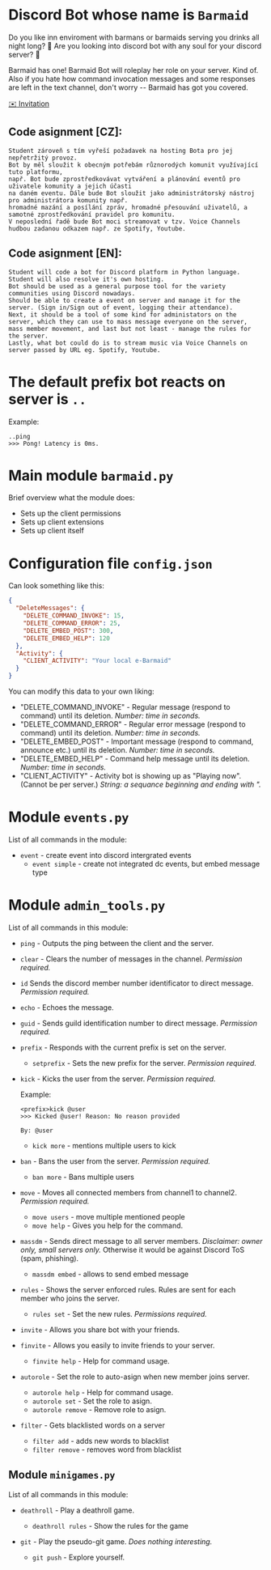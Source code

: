 # Discord Bot whose name is `Barmaid`
Do you like inn enviroment with barmans or barmaids serving you drinks all night long? :beer:
Are you looking into discord bot with any soul for your discord server? :ghost:

Barmaid has one! Barmaid Bot will roleplay her role on your server. Kind of.
Also if you hate how command invocation messages and some responses are left in the text channel, don't worry -- Barmaid has got you covered.

[:envelope: Invitation](https://discord.com/oauth2/authorize?client_id=821538075078557707&permissions=8&scope=bot%20applications.commands)

## Code asignment [CZ]:
```Student napíše Bota pro komunikační platformu Discord, v programovacím jazyce Python.
Student zároveň s tím vyřeší požadavek na hosting Bota pro jej nepřetržitý provoz.
Bot by měl sloužit k obecným potřebám různorodých komunit využívající tuto platformu, 
např. Bot bude zprostředkovávat vytváření a plánování eventů pro uživatele komunity a jejich účasti 
na daném eventu. Dále bude Bot sloužit jako administrátorský nástroj pro administrátora komunity např. 
hromadné mazání a posílání zpráv, hromadné přesouvání uživatelů, a samotné zprostředkování pravidel pro komunitu.
V neposlední řadě bude Bot moci streamovat v tzv. Voice Channels hudbou zadanou odkazem např. ze Spotify, Youtube.
```

## Code asignment [EN]:
```
Student will code a bot for Discord platform in Python language. Student will also resolve it's own hosting.
Bot should be used as a general purpose tool for the variety communities using Discord nowadays.
Should be able to create a event on server and manage it for the server. (Sign in/Sign out of event, logging their attendance).
Next, it should be a tool of some kind for administators on the server, which they can use to mass message everyone on the server, mass member movement, and last but not least - manage the rules for the server.
Lastly, what bot could do is to stream music via Voice Channels on server passed by URL eg. Spotify, Youtube.
```
# The default prefix bot reacts on server is `..`

Example:
```
..ping
>>> Pong! Latency is 0ms.
```
# Main module `barmaid.py`
Brief overview what the module does:
- Sets up the client permissions
- Sets up client extensions
- Sets up client itself

# Configuration file `config.json`
Can look something like this:
```json
{
  "DeleteMessages": {
    "DELETE_COMMAND_INVOKE": 15,
    "DELETE_COMMAND_ERROR": 25,
    "DELETE_EMBED_POST": 300,
    "DELETE_EMBED_HELP": 120
  },
  "Activity": {
    "CLIENT_ACTIVITY": "Your local e-Barmaid"
  }
}
```
You can modify this data to your own liking:
- "DELETE_COMMAND_INVOKE" - Regular message (respond to command) until its deletion. *Number: time in seconds.*
- "DELETE_COMMAND_ERROR" - Regular error message (respond to command) until its deletion. *Number: time in seconds.*
- "DELETE_EMBED_POST" - Important message (respond to command, announce etc.) until its deletion. *Number: time in seconds.*
- "DELETE_EMBED_HELP" - Command help message until its deletion. *Number: time in seconds.*
- "CLIENT_ACTIVITY" - Activity bot is showing up as "Playing now". (Cannot be per server.) *String: a sequance beginning and ending with ".*

# Module `events.py`

List of all commands in the module:

- `event` - create event into discord intergrated events
  - `event simple` - create not integrated dc events, but embed message type

# Module `admin_tools.py`
List of all commands in this module:

- `ping` - Outputs the ping between the client and the server.
- `clear` - Clears the number of messages in the channel. *Permission required.*
- `id` Sends the discord member number identificator to direct message. *Permission required.*
- `echo` - Echoes the message.
- `guid` - Sends guild identification number to direct message. *Permission required.*
- `prefix` - Responds with the current prefix is set on the server.

  - `setprefix` - Sets the new prefix for the server. *Permission required.*
- `kick` - Kicks the user from the server. *Permission required.*

  Example:
  ```
  <prefix>kick @user
  >>> Kicked @user! Reason: No reason provided 

  By: @user
  ```
  - `kick more` - mentions multiple users to kick
- `ban` - Bans the user from the server. *Permission required.*
  - `ban more` - Bans multiple users
- `move` - Moves all connected members from channel1 to channel2. *Permission required.*
  - `move users` - move multiple mentioned people
  - `move help` - Gives you help for the command.
- `massdm` - Sends direct message to all server members. *Disclaimer: owner only, small servers only.* Otherwise it would be against Discord ToS (spam, phishing).
  - `massdm embed` - allows to send embed message
- `rules` - Shows the server enforced rules. Rules are sent for each member who joins the server.
  - `rules set` - Set the new rules. *Permissions required.*
- `invite` - Allows you share bot with your friends.
- `finvite` - Allows you easily to invite friends to your server.
  - `finvite help` - Help for command usage.
- `autorole` - Set the role to auto-asign when new member joins server.
  - `autorole help` - Help for command usage.
  - `autorole set` - Set the role to asign.
  - `autorole remove` - Remove role to asign.
- `filter` - Gets blacklisted words on a server
  - `filter add` - adds new words to blacklist
  - `filter remove` - removes word from blacklist




## Module `minigames.py`
List of all commands in this module:

- `deathroll` - Play a deathroll game.
    - `deathroll rules` - Show the rules for the game


- `git` - Play the pseudo-git game. *Does nothing interesting.*
    - `git push` - Explore yourself.
